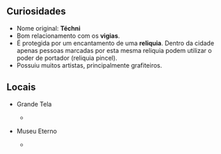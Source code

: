 ## Curiosidades

- Nome original: **Téchni**
- Bom relacionamento com os **vigias**.
- É protegida por um encantamento de uma **reliquia**. Dentro da cidade apenas pessoas marcadas por esta mesma reliquia podem utilizar o poder de portador (reliquia pincel).
- Possuiu muitos artistas, principalmente grafiteiros.

## Locais

- Grande Tela

  -

- Museu Eterno

  -

